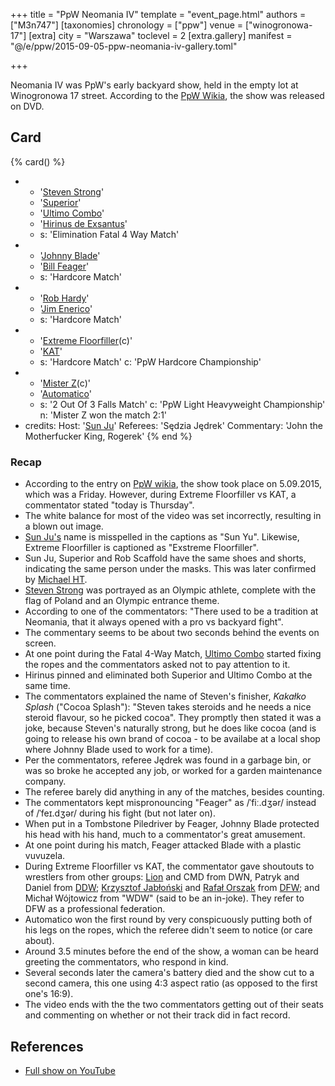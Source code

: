 +++
title = "PpW Neomania IV"
template = "event_page.html"
authors = ["M3n747"]
[taxonomies]
chronology = ["ppw"]
venue = ["winogronowa-17"]
[extra]
city = "Warszawa"
toclevel = 2
[extra.gallery]
manifest = "@/e/ppw/2015-09-05-ppw-neomania-iv-gallery.toml"

+++

Neomania IV was PpW's early backyard show, held in the empty lot at Winogronowa 17 street. According to the [PpW Wikia][neo-4-wikia], the show was released on DVD.

## Card

{% card() %}
- - '[Steven Strong](@/w/biesiad.md)'
  - '[Superior](@/w/superior.md)'
  - '[Ultimo Combo](@/w/johnny-blade.md)'
  - '[Hirinus de Exsantus](@/w/mister-z.md)'
  - s: 'Elimination Fatal 4 Way Match'
- - '[Johnny Blade](@/w/johnny-blade.md)'
  - '[Bill Feager](@/w/feager.md)'
  - s: 'Hardcore Match'
- - '[Rob Hardy](@/w/rob-scaffold.md)'
  - '[Jim Enerico](@/w/mister-z.md)'
  - s: 'Hardcore Match'
- - '[Extreme Floorfiller](@/w/mister-z.md)(c)'
  - '[KAT](@/w/biesiad.md)'
  - s: 'Hardcore Match'
    c: 'PpW Hardcore Championship'
- - '[Mister Z](@/w/mister-z.md)(c)'
  - '[Automatico](@/w/rob-scaffold.md)'
  - s: '2 Out Of 3 Falls Match'
    c: 'PpW Light Heavyweight Championship'
    n: 'Mister Z won the match 2:1'
- credits:
    Host: '[Sun Ju](@/w/rob-scaffold.md)'
    Referees: 'Sędzia Jędrek'
    Commentary: 'John the Motherfucker King, Rogerek'
{% end %}

### Recap

* According to the entry on [PpW wikia][neo-4-wikia], the show took place on 5.09.2015, which was a Friday. However, during Extreme Floorfiller vs KAT, a commentator stated "today is Thursday".
* The white balance for most of the video was set incorrectly, resulting in a blown out image.
* [Sun Ju's](@/w/rob-scaffold.md) name is misspelled in the captions as "Sun Yu". Likewise, Extreme Floorfiller is captioned as "Exstreme Floorfiller".
* Sun Ju, Superior and Rob Scaffold have the same shoes and shorts, indicating the same person under the masks. This was later confirmed by [Michael HT](@/w/michael-ht.md).
* [Steven Strong](@/w/biesiad.md) was portrayed as an Olympic athlete, complete with the flag of Poland and an Olympic entrance theme.
* According to one of the commentators: "There used to be a tradition at Neomania, that it always opened with a pro vs backyard fight".
* The commentary seems to be about two seconds behind the events on screen.
* At one point during the Fatal 4-Way Match, [Ultimo Combo](@/w/johnny-blade.md) started fixing the ropes and the commentators asked not to pay attention to it.
* Hirinus pinned and eliminated both Superior and Ultimo Combo at the same time.
* The commentators explained the name of Steven's finisher, _Kakałko Splash_ ("Cocoa Splash"): "Steven takes steroids and he needs a nice steroid flavour, so he picked cocoa". They promptly then stated it was a joke, because Steven's naturally strong, but he does like cocoa (and is going to release his own brand of cocoa - to be availabe at a local shop where Johnny Blade used to work for a time).
* Per the commentators, referee Jędrek was found in a garbage bin, or was so broke he accepted any job, or worked for a garden maintenance company.
* The referee barely did anything in any of the matches, besides counting.
* The commentators kept mispronouncing "Feager" as /ˈfiː.dʒər/ instead of /ˈfeɪ.dʒər/ during his fight (but not later on).
* When put in a Tombstone Piledriver by Feager, Johnny Blade protected his head with his hand, much to a commentator's great amusement.
* At one point during his match, Feager attacked Blade with a plastic vuvuzela.
* During Extreme Floorfiller vs KAT, the commentator gave shoutouts to wrestlers from other groups: [Lion](@/w/vic-golden.md) and CMD from DWN, Patryk and Daniel from [DDW](@/o/ddw.md); [Krzysztof Jabłoński](@/w/chris-hunter.md) and [Rafał Orszak](@/w/rafael-kid.md) from [DFW](@/o/dfw.md); and Michał Wójtowicz from "WDW" (said to be an in-joke). They refer to DFW as a professional federation.
* Automatico won the first round by very conspicuously putting both of his legs on the ropes, which the referee didn't seem to notice (or care about).
* Around 3.5 minutes before the end of the show, a woman can be heard greeting the commentators, who respond in kind.
* Several seconds later the camera's battery died and the show cut to a second camera, this one using 4:3 aspect ratio (as opposed to the first one's 16:9).
* The video ends with the the two commentators getting out of their seats and commenting on whether or not their track did in fact record.

## References

* [Full show on YouTube](https://www.youtube.com/watch?v=O5SqyXoH6VU)

[neo-4-wikia]:https://ppw-fandom.tpwres.pl/ppw-neomania-iv
